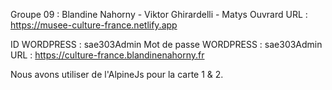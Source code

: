 Groupe 09 : Blandine Nahorny - Viktor Ghirardelli - Matys Ouvrard
 URL : https://musee-culture-france.netlify.app

 ID WORDPRESS : sae303Admin 
 Mot de passe WORDPRESS : sae303Admin
 URL : https://culture-france.blandinenahorny.fr



  Nous avons utiliser de l'AlpineJs pour la carte 1 & 2.